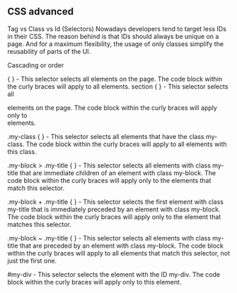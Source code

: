 ## **CSS advanced**

Tag vs Class vs Id (Selectors)
Nowadays developers tend to target less IDs in their CSS. The reason behind is that IDs should always be unique on a page. And for a maximum flexibility, 
the usage of only classes simplify the reusability of parts of the UI.

Cascading or order

{ } - This selector selects all elements on the page. The code block within the curly braces will apply to all elements.
section { } - This selector selects all <section> elements on the page. The code block within the curly braces will apply only to <section> elements.

.my-class { } - This selector selects all elements that have the class my-class. The code block within the curly braces will apply to all elements with this class.

.my-block > .my-title { } - This selector selects all elements with class my-title that are immediate children of an element with class my-block. 
The code block within the curly braces will apply only to the elements that match this selector.

.my-block + .my-title { } - This selector selects the first element with class my-title that is immediately preceded by an element with class my-block. 
The code block within the curly braces will apply only to the element that matches this selector.

.my-block ~ .my-title { } - This selector selects all elements with class my-title that are preceded by an element with class my-block. 
The code block within the curly braces will apply to all elements that match this selector, not just the first one.

#my-div - This selector selects the element with the ID my-div. The code block within the curly braces will apply only to this element.
